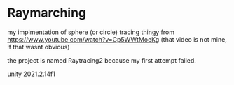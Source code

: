 # Raymarching
my implmentation of sphere (or circle) tracing thingy from https://www.youtube.com/watch?v=Cp5WWtMoeKg (that video is not mine, if that wasnt obvious) 

the project is named Raytracing2 because my first attempt failed.

unity 2021.2.14f1
